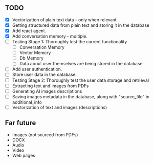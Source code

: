 ## TODO

- [x] Vectorization of plain text data - only when relevant
- [x] Getting structured data from plain text and storing it in the database
- [x] Add react agent.
- [x] Add conversation memory - multiple.
- [ ] Testing Stage 1: Thoroughly test the current functionality
  - [ ] Conversation Memory
  - [ ] Vector Memory
  - [ ] Db Memory
  - [ ] Data about user themselves are being stored in the database
- [ ] Add user authentication.
- [ ] Store user data in the database
- [ ] Testing Stage 2: Thoroughly test the user data storage and retrieval
- [ ] Extracting text and images from PDFs
- [ ] Generating AI images descriptions
- [ ] Saving images metadata in the database, along with "source_file" in additional_info
- [ ] Vectorization of text and images (descriptions)

## Far future

- Images (not sourced from PDFs)
- DOCX
- Audio
- Video
- Web pages
